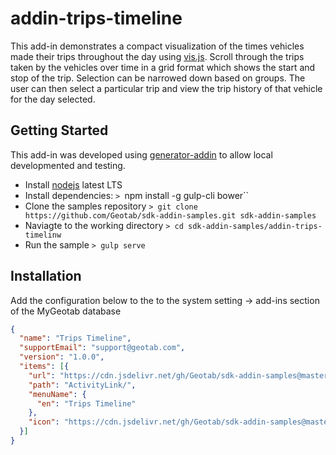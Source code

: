 # addin-trips-timeline

This add-in demonstrates a compact visualization of the times vehicles made their trips throughout the day using [vis.js](http://visjs.org/). Scroll through the trips taken by the vehicles over time in a grid format which shows the start and stop of the trip. Selection can be narrowed down based on groups. The user can then select a particular trip and view the trip history of that vehicle for the day selected.

## Getting Started

This add-in was developed using [generator-addin](https://github.com/Geotab/generator-addin) to allow local developmented and testing.

* Install [nodejs](https://nodejs.org/en/) latest LTS
* Install dependencies: `> `npm install -g gulp-cli bower``
* Clone the samples repository `> git clone https://github.com/Geotab/sdk-addin-samples.git sdk-addin-samples`
* Naviagte to the working directory `> cd sdk-addin-samples/addin-trips-timelinw`
* Run the sample `> gulp serve`

## Installation

Add the configuration below to the to the system setting -> add-ins section of the MyGeotab database

```json
{
  "name": "Trips Timeline",
  "supportEmail": "support@geotab.com",
  "version": "1.0.0",
  "items": [{
    "url": "https://cdn.jsdelivr.net/gh/Geotab/sdk-addin-samples@master/addin-trips-timeline/dist/tripsTimeline.html",
    "path": "ActivityLink/",
    "menuName": {
      "en": "Trips Timeline"
    },
    "icon": "https://cdn.jsdelivr.net/gh/Geotab/sdk-addin-samples@master/addin-trips-timeline/dist/images/icon.svg"
  }]
}
```